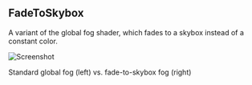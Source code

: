 FadeToSkybox
------------

A variant of the global fog shader, which fades to a skybox instead of a constant color.

![Screenshot](https://40.media.tumblr.com/5e4e3926c3e9fa44995b0f4209b8987c/tumblr_npoioiDH3i1qio469o1_1280.png)

Standard global fog (left) vs. fade-to-skybox fog (right)
